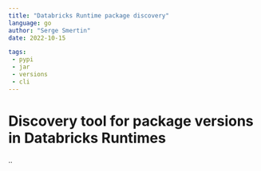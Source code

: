 ```yaml
---
title: "Databricks Runtime package discovery"
language: go
author: "Serge Smertin"
date: 2022-10-15

tags: 
 - pypi
 - jar
 - versions
 - cli
---
```


# Discovery tool for package versions in Databricks Runtimes

..